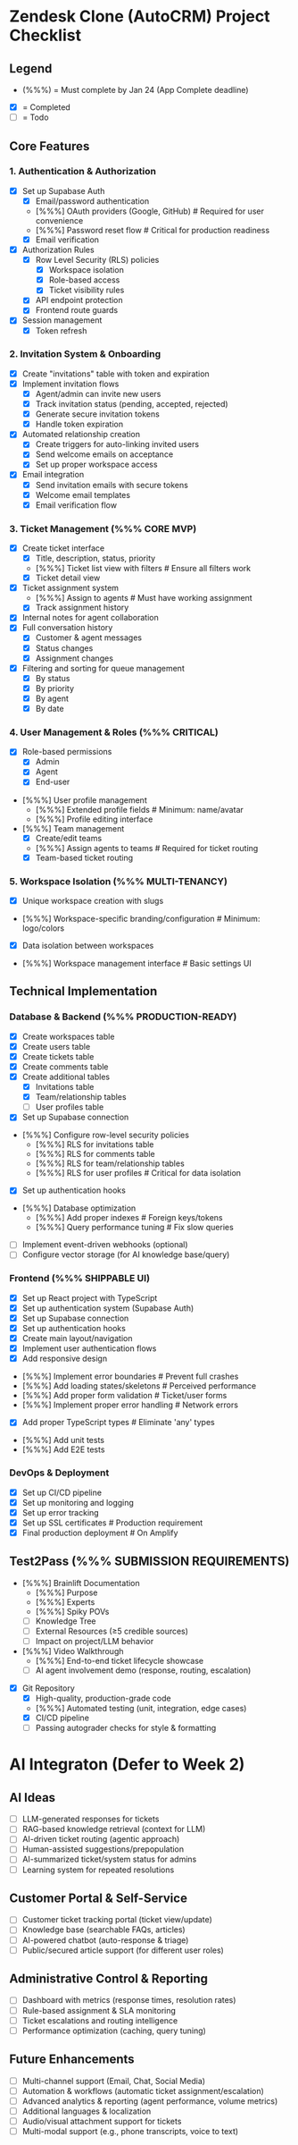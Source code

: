 # Zendesk Clone (AutoCRM) Project Checklist
## Legend
- (%%%) = Must complete by Jan 24 (App Complete deadline)
- [x] = Completed
- [ ] = Todo

## Core Features

### 1. Authentication & Authorization
- [x] Set up Supabase Auth
  - [x] Email/password authentication
  - [%%%] OAuth providers (Google, GitHub) # Required for user convenience
  - [%%%] Password reset flow # Critical for production readiness
  - [x] Email verification
- [x] Authorization Rules
  - [x] Row Level Security (RLS) policies
    - [x] Workspace isolation
    - [x] Role-based access
    - [x] Ticket visibility rules
  - [x] API endpoint protection
  - [x] Frontend route guards
- [x] Session management
  - [x] Token refresh

### 2. Invitation System & Onboarding
- [x] Create "invitations" table with token and expiration
- [x] Implement invitation flows
  - [x] Agent/admin can invite new users
  - [x] Track invitation status (pending, accepted, rejected)
  - [x] Generate secure invitation tokens
  - [x] Handle token expiration
- [x] Automated relationship creation
  - [x] Create triggers for auto-linking invited users
  - [x] Send welcome emails on acceptance
  - [x] Set up proper workspace access
- [x] Email integration
  - [x] Send invitation emails with secure tokens
  - [x] Welcome email templates
  - [x] Email verification flow

### 3. Ticket Management (%%% CORE MVP)
- [x] Create ticket interface
  - [x] Title, description, status, priority
  - [%%%] Ticket list view with filters # Ensure all filters work
  - [x] Ticket detail view
- [x] Ticket assignment system
  - [%%%] Assign to agents # Must have working assignment
  - [x] Track assignment history
- [x] Internal notes for agent collaboration
- [x] Full conversation history
  - [x] Customer & agent messages
  - [x] Status changes
  - [x] Assignment changes
- [x] Filtering and sorting for queue management
  - [x] By status
  - [x] By priority
  - [x] By agent
  - [x] By date

### 4. User Management & Roles (%%% CRITICAL)
- [x] Role-based permissions
  - [x] Admin
  - [x] Agent
  - [x] End-user
- [%%%] User profile management
  - [%%%] Extended profile fields # Minimum: name/avatar
  - [%%%] Profile editing interface
- [%%%] Team management
  - [x] Create/edit teams
  - [%%%] Assign agents to teams # Required for ticket routing
  - [x] Team-based ticket routing

### 5. Workspace Isolation (%%% MULTI-TENANCY)
- [x] Unique workspace creation with slugs
- [%%%] Workspace-specific branding/configuration # Minimum: logo/colors
- [x] Data isolation between workspaces
- [%%%] Workspace management interface # Basic settings UI

## Technical Implementation

### Database & Backend (%%% PRODUCTION-READY)
- [x] Create workspaces table
- [x] Create users table
- [x] Create tickets table
- [x] Create comments table
- [x] Create additional tables
  - [x] Invitations table
  - [x] Team/relationship tables
  - [ ] User profiles table
- [x] Set up Supabase connection
- [%%%] Configure row-level security policies
  - [%%%] RLS for invitations table
  - [%%%] RLS for comments table
  - [%%%] RLS for team/relationship tables
  - [%%%] RLS for user profiles # Critical for data isolation
- [x] Set up authentication hooks
- [%%%] Database optimization
  - [%%%] Add proper indexes # Foreign keys/tokens
  - [%%%] Query performance tuning # Fix slow queries
- [ ] Implement event-driven webhooks (optional)
- [ ] Configure vector storage (for AI knowledge base/query)

### Frontend (%%% SHIPPABLE UI)
- [x] Set up React project with TypeScript
- [x] Set up authentication system (Supabase Auth)
- [x] Set up Supabase connection
- [x] Set up authentication hooks
- [x] Create main layout/navigation
- [x] Implement user authentication flows
- [x] Add responsive design
- [%%%] Implement error boundaries # Prevent full crashes
- [%%%] Add loading states/skeletons # Perceived performance
- [%%%] Add proper form validation # Ticket/user forms
- [%%%] Implement proper error handling # Network errors
- [x] Add proper TypeScript types # Eliminate 'any' types
- [%%%] Add unit tests
- [%%%] Add E2E tests

### DevOps & Deployment
- [x] Set up CI/CD pipeline
- [x] Set up monitoring and logging
- [x] Set up error tracking
- [x] Set up SSL certificates # Production requirement
- [x] Final production deployment # On Amplify

## Test2Pass (%%% SUBMISSION REQUIREMENTS)
- [%%%] Brainlift Documentation
  - [%%%] Purpose
  - [%%%] Experts
  - [%%%] Spiky POVs
  - [ ] Knowledge Tree
  - [ ] External Resources (≥5 credible sources)
  - [ ] Impact on project/LLM behavior
- [%%%] Video Walkthrough
  - [%%%] End-to-end ticket lifecycle showcase
  - [ ] AI agent involvement demo (response, routing, escalation)
- [x] Git Repository
  - [x] High-quality, production-grade code
  - [%%%] Automated testing (unit, integration, edge cases)
  - [x] CI/CD pipeline
  - [ ] Passing autograder checks for style & formatting 

# AI Integraton (Defer to Week 2)

## AI Ideas
- [ ] LLM-generated responses for tickets
- [ ] RAG-based knowledge retrieval (context for LLM)
- [ ] AI-driven ticket routing (agentic approach)
- [ ] Human-assisted suggestions/prepopulation
- [ ] AI-summarized ticket/system status for admins
- [ ] Learning system for repeated resolutions

## Customer Portal & Self-Service
- [ ] Customer ticket tracking portal (ticket view/update)
- [ ] Knowledge base (searchable FAQs, articles)
- [ ] AI-powered chatbot (auto-response & triage)
- [ ] Public/secured article support (for different user roles)

## Administrative Control & Reporting
- [ ] Dashboard with metrics (response times, resolution rates)
- [ ] Rule-based assignment & SLA monitoring
- [ ] Ticket escalations and routing intelligence
- [ ] Performance optimization (caching, query tuning)

## Future Enhancements
- [ ] Multi-channel support (Email, Chat, Social Media)
- [ ] Automation & workflows (automatic ticket assignment/escalation)
- [ ] Advanced analytics & reporting (agent performance, volume metrics)
- [ ] Additional languages & localization
- [ ] Audio/visual attachment support for tickets
- [ ] Multi-modal support (e.g., phone transcripts, voice to text)